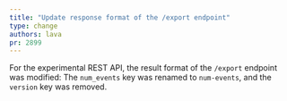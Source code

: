 ```yaml
---
title: "Update response format of the /export endpoint"
type: change
authors: lava
pr: 2899
---
```


For the experimental REST API, the result format of the `/export` endpoint
was modified: The `num_events` key was renamed to `num-events`, and the
`version` key was removed.
